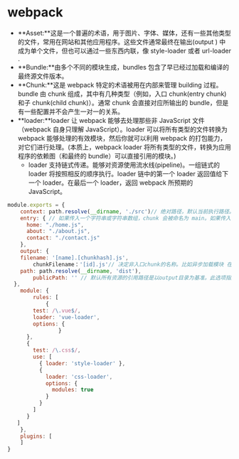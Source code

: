 # webpack

* **Asset:**这是一个普遍的术语，用于图片、字体、媒体，还有一些其他类型的文件，常用在网站和其他应用程序。这些文件通常最终在输出\(output \) 中成为单个文件，但也可以通过一些东西内联，像 style-loader 或者 url-loader .
* **Bundle:**由多个不同的模块生成，bundles 包含了早已经过加载和编译的最终源文件版本。
* **Chunk:**这是 webpack 特定的术语被用在内部来管理 building 过程。bundle 由 chunk 组成，其中有几种类型（例如，入口 chunk\(entry chunk\) 和子 chunk\(child chunk\)）。通常 chunk 会直接对应所输出的 bundle，但是有一些配置并不会产生一对一的关系。
* **loader:**loader 让 webpack 能够去处理那些非 JavaScript 文件（webpack 自身只理解 JavaScript）。loader 可以将所有类型的文件转换为 webpack 能够处理的有效模块，然后你就可以利用 webpack 的打包能力，对它们进行处理。\(本质上，webpack loader 将所有类型的文件，转换为应用程序的依赖图（和最终的 bundle）可以直接引用的模块。\)
  * loader 支持链式传递。能够对资源使用流水线\(pipeline\)。一组链式的 loader 将按照相反的顺序执行。loader 链中的第一个 loader 返回值给下一个 loader。在最后一个 loader，返回 webpack 所预期的 JavaScript。

```jsx
module.exports = {
    context: path.resolve(__dirname, './src')// 绝对路径，默认当前执行路径。解析entry和loader时基于此路径
    entry: { // 如果传入一个字符串或字符串数组，chunk 会被命名为 main。如果传入一个对象，则每个键(key)会是 chunk 的名称，该值描述了 chunk 的入口起点。
      home: "./home.js",
      about: "./about.js",
      contact: "./contact.js"
    },
    output: {
    filename: '[name].[chunkhash].js',
        chunkFilename：'[id].js'// 决定非入口chunk的名称。比如异步加载模块 在未指定chunk name 时[name]占位符默认被替换为[id]
    path: path.resolve(__dirname, 'dist'),
        publicPath: '' // 默认所有资源的引用路径是以output目录为基准。此选项指定在浏览器中引用时，output目录对应的公开URL（相对路径会相对于HTML页面解析）。
  },
    module: {
        rules: [
            {
        test: /\.vue$/,
        loader: 'vue-loader',
        options: {
                }
      },
      {
        test: /\.css$/,
        use: [
          { loader: 'style-loader' },
          {
            loader: 'css-loader',
            options: {
              modules: true
            }
          }
        ]
      }
   ]
    },
    plugins: [
    ]
}
```

